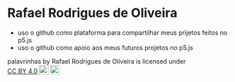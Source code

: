 # Rafael Rodrigues de Oliveira

- uso o github como plataforma para compartilhar meus prijetos feitos no p5.js
- uso o github como apoio aos meus futuros projetos no p5.js

<p xmlns:cc="http://creativecommons.org/ns#" xmlns:dct="http://purl.org/dc/terms/"><span property="dct:title">palavrinhas</span> by <span property="cc:attributionName">Rafael Rodrigues de Oliveira</span> is licensed under <a href="https://creativecommons.org/licenses/by/4.0/?ref=chooser-v1" target="_blank" rel="license noopener noreferrer" style="display:inline-block;">CC BY 4.0<img style="height:22px!important;margin-left:3px;vertical-align:text-bottom;" src="https://mirrors.creativecommons.org/presskit/icons/cc.svg?ref=chooser-v1" alt=""><img style="height:22px!important;margin-left:3px;vertical-align:text-bottom;" src="https://mirrors.creativecommons.org/presskit/icons/by.svg?ref=chooser-v1" alt=""></a></p>
